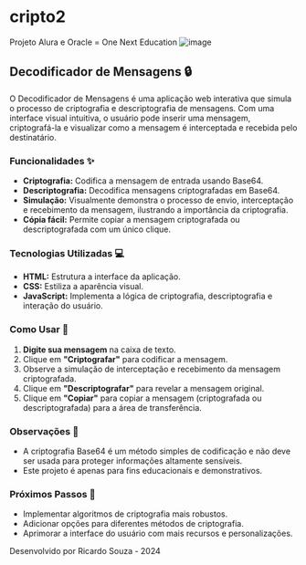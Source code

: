 # cripto2
Projeto Alura e Oracle = One Next Education
![image](https://github.com/pcsouzafv/cripto2/assets/29802331/a15f3ed2-df26-4612-a70a-9f41512e0413)
## Decodificador de Mensagens 🔒

O Decodificador de Mensagens é uma aplicação web interativa que simula o processo de criptografia e descriptografia de mensagens. Com uma interface visual intuitiva, o usuário pode inserir uma mensagem, criptografá-la e visualizar como a mensagem é interceptada e recebida pelo destinatário.

### Funcionalidades ✨

- **Criptografia:** Codifica a mensagem de entrada usando Base64.
- **Descriptografia:** Decodifica mensagens criptografadas em Base64.
- **Simulação:** Visualmente demonstra o processo de envio, interceptação e recebimento da mensagem, ilustrando a importância da criptografia.
- **Cópia fácil:** Permite copiar a mensagem criptografada ou descriptografada com um único clique.

### Tecnologias Utilizadas 💻

- **HTML:** Estrutura a interface da aplicação.
- **CSS:** Estiliza a aparência visual.
- **JavaScript:** Implementa a lógica de criptografia, descriptografia e interação do usuário.

### Como Usar 🚀

1. **Digite sua mensagem** na caixa de texto.
2. Clique em **"Criptografar"** para codificar a mensagem.
3. Observe a simulação de interceptação e recebimento da mensagem criptografada.
4. Clique em **"Descriptografar"** para revelar a mensagem original.
5. Clique em **"Copiar"** para copiar a mensagem (criptografada ou descriptografada) para a área de transferência.

### Observações 📝

- A criptografia Base64 é um método simples de codificação e não deve ser usada para proteger informações altamente sensíveis.
- Este projeto é apenas para fins educacionais e demonstrativos.

### Próximos Passos 🚧

- Implementar algoritmos de criptografia mais robustos.
- Adicionar opções para diferentes métodos de criptografia.
- Aprimorar a interface do usuário com mais recursos e personalizações.

Desenvolvido por Ricardo Souza - 2024
